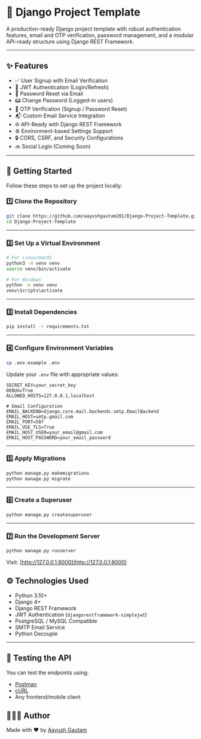 # 🔩 Django Project Template

A production-ready Django project template with robust authentication features, email and OTP verification, password management, and a modular API-ready structure using Django REST Framework.

---

## ✨ Features

* ✅ User Signup with Email Verification
* 🔐 JWT Authentication (Login/Refresh)
* 🔁 Password Reset via Email
* 📟 Change Password (Logged-in users)
* 🔢 OTP Verification (Signup / Password Reset)
* 📬 Custom Email Service Integration
* 🌐 API-Ready with Django REST Framework
* ⚙️ Environment-based Settings Support
* 🔒 CORS, CSRF, and Security Configurations
* 🔜 Social Login (Coming Soon)

---

## 🚀 Getting Started

Follow these steps to set up the project locally:

### 1️⃣ Clone the Repository

```bash
git clone https://github.com/aayushgautam201/Django-Project-Template.git
cd Django-Project-Template
```

---

### 2️⃣ Set Up a Virtual Environment

```bash
# For Linux/macOS
python3 -m venv venv
source venv/bin/activate

# For Windows
python -m venv venv
venv\Scripts\activate
```

---

### 3️⃣ Install Dependencies

```bash
pip install -r requirements.txt
```

---

### 4️⃣ Configure Environment Variables

```bash
cp .env.example .env
```

Update your `.env` file with appropriate values:

```env
SECRET_KEY=your_secret_key
DEBUG=True
ALLOWED_HOSTS=127.0.0.1,localhost

# Email Configuration
EMAIL_BACKEND=django.core.mail.backends.smtp.EmailBackend
EMAIL_HOST=smtp.gmail.com
EMAIL_PORT=587
EMAIL_USE_TLS=True
EMAIL_HOST_USER=your_email@gmail.com
EMAIL_HOST_PASSWORD=your_email_password
```

---

### 5️⃣ Apply Migrations

```bash
python manage.py makemigrations
python manage.py migrate
```

---

### 6️⃣ Create a Superuser

```bash
python manage.py createsuperuser
```

---

### 7️⃣ Run the Development Server

```bash
python manage.py runserver
```

Visit: [http://127.0.0.1:8000](http://127.0.0.1:8000)


## ⚙️ Technologies Used

* Python 3.10+
* Django 4+
* Django REST Framework
* JWT Authentication (`djangorestframework-simplejwt`)
* PostgreSQL / MySQL Compatible
* SMTP Email Service
* Python Decouple

---

## 🧪 Testing the API

You can test the endpoints using:

* [Postman](https://www.postman.com/)
* [cURL](https://curl.se/)
* Any frontend/mobile client

## 🤛👨‍💼 Author

Made with ❤️ by [Aayush Gautam](https://github.com/aayushgautam201)

